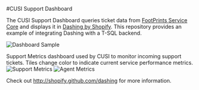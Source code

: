 #CUSI Support Dashboard

The CUSI Support Dashboard queries ticket data from [FootPrints Service Core](http://www.bmc.com/it-solutions/footprints-service-core.html) and displays it in [Dashing by Shopify](http://shopify.github.io/dashing/).  This repository provides an example of integrating Dashing with a T-SQL backend.

![Dashboard Sample](http://i.imgur.com/T6GHRPe.png)


Support Metrics dashboard used by CUSI to monitor incoming support tickets.  Tiles change color to indicate current service performance metrics.
![Support Metrics](http://i.imgur.com/jnNAe2G.png)
![Agent Metrics](http://i.imgur.com/bJ5n5O8.png)

Check out http://shopify.github.com/dashing for more information.
